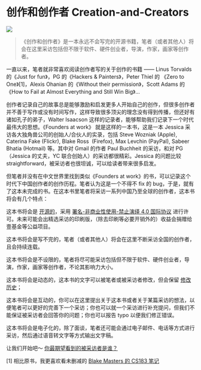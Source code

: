# 创作和创作者 Creation-and-Creators

![](https://coding-net-production-pp-ci.codehub.cn/140d0c1e-e5e8-441a-ae66-59fd9c701e02.png)

> 《创作和创作者》是一本永远不会写完的开源书籍，笔者（或者其他人）将会在这里采访包括但不限于软件、硬件创业者，导演，作家，画家等创作者。

一直以来，笔者就非常喜欢阅读创作者写的关于创作的书籍 —— Linus Torvalds 的《Just for fun》，PG 的《Hackers & Painters》，Peter Thiel 的 《Zero to One》[1]，Alexis Ohanian 的《Without their permission》，Scott Adams 的 《How to Fail at Almost Everything and Still Win Big》...

创作者记录自己的故事总是能够激励和启发更多人开始自己的创作，但很多创作者并不善于写作或没有时间写作，这样导致很多顶尖的理念没有得到传播，但还好有诸如孔子的弟子，Walter Isaacson 这样的记录者，能够帮助我们记录下一个时代最伟大的思想。《Founders at work》 就是这样的一本书，这是一本 Jessica 采访各大独角兽公司的创始人/合伙人的实录，包括 Steve Wozniak (Apple), Caterina Fake (Flickr), Blake Ross  (Firefox), Max Levchin (PayPal), Sabeer Bhatia (Hotmail) 等。其中对  Gmail 的作者 Paul Buchheit 的采访，和对 PG （Jessica 的丈夫，YC 联合创始人）的采访都很精彩。Jessica 的问题比较 straightforward，被采访者也很坦诚，可以给读者带来很多启发。

但笔者并没有在中文世界里找到类似《Founders at work》的书，可以记录这个时代下中国创作者的创作历程。笔者认为这是一个不得不 fix 的 bug，于是，就有了这本未完成的书。在这本书里笔者将采访一系列中国乃至全球的创作者，这本书将会有几个特点：

这本书将会是 [开源的](https://github.com/zhaodaoai/Creation-and-Creators/)，采用 [署名-非商业性使用-禁止演绎 4.0 国际协议](https://creativecommons.org/licenses/by-nc-nd/4.0/deed.zh) 进行许可。未来可能会出精选采访的印刷版，（除去印刷等必要开销外的）收益会捐赠给壹基金等公益项目。

这本书将会是写不完的，笔者（或者其他人）将会在这里不断采访全国的创作者，且会持续连载。

这本书将会是不设限的，笔者将尽可能采访包括但不限于软件、硬件创业者，导演，作家，画家等创作者，不论其影响力大小。

这本书将会是动态的，这本书的文字可以被笔者或被采访者修改，但会保留 [修改历史](https://github.com/zhaodaoai/Creation-and-Creators/commits/master)；

这本书将会是互动的，你可以在这里提出关于这本书或者关于某篇采访的想法，以便笔者可以更好的完善下一个采访；你也可以就一个采访进行补充提问，但我们不能保证被采访者会回答你的问题；你也可以报告 typo 以便我们修正错误。

这本书将会是电子化的，除了面谈，笔者还可能会通过电子邮件、电话等方式进行采访，然后通过语音转文字等方式输出文字稿。

让我们开始吧～ [你最期望看到的被采访者是谁？](https://github.com/zhaodaoai/Creation-and-Creators/issues/new?template=creator-request.md)

[1] 相比原书，我更喜欢看未删减的 [Blake Masters 的 CS183 笔记](https://blakemasters.com/peter-thiels-cs183-startup)
